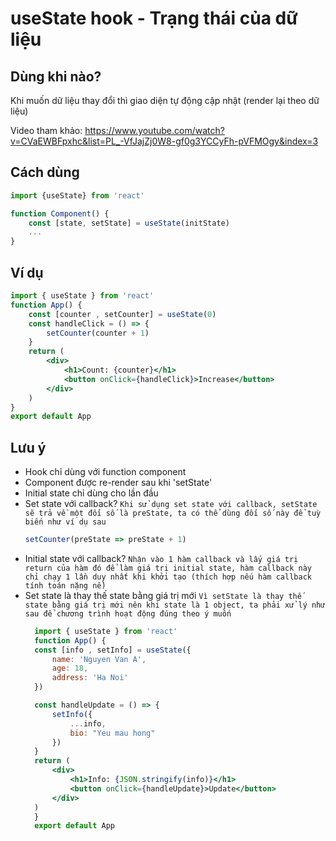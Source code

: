 # useState hook - Trạng thái của dữ liệu

## Dùng khi nào?
Khi muốn dữ liệu thay đổi thì giao diện tự động cập nhật (render lại theo dữ liệu)

Video tham khảo:
https://www.youtube.com/watch?v=CVaEWBFpxhc&list=PL_-VfJajZj0W8-gf0g3YCCyFh-pVFMOgy&index=3



## Cách dùng
``` jsx
import {useState} from 'react'

function Component() {
    const [state, setState] = useState(initState)
    ...
}
```
## Ví dụ
``` jsx
import { useState } from 'react'
function App() {
    const [counter , setCounter] = useState(0)
    const handleClick = () => {
        setCounter(counter + 1)
    }
    return (
        <div>
            <h1>Count: {counter}</h1>
            <button onClick={handleClick}>Increase</button>
        </div>
    )
}
export default App
```

## Lưu ý
- Hook chỉ dùng với function component
- Component được re-render sau khi 'setState'
- Initial state chỉ dùng cho lần đầu
- Set state với callback?
  `Khi sử dụng set state với callback, setState sẽ trả về một đối số là preState, ta có thể dùng đối số này để tuỳ biến như ví dụ sau`
  ``` jsx
  setCounter(preState => preState + 1)
  ```
- Initial state với callback?
  `Nhận vào 1 hàm callback và lấy giá trị return của hàm đó để làm giá trị initial state, hàm callback này chỉ chạy 1 lần duy nhất khi khởi tạo (thích hợp nếu hàm callback tính toán nặng nề)`
- Set state là thay thế state bằng giá trị mới
  `Vì setState là thay thế state bằng giá trị mới nên khi state là 1 object, ta phải xử lý như sau để chương trình hoạt động đúng theo ý muốn`
  ``` jsx
    import { useState } from 'react'
    function App() {
    const [info , setInfo] = useState({
        name: 'Nguyen Van A',
        age: 18,
        address: 'Ha Noi'
    })

    const handleUpdate = () => {
        setInfo({
            ...info,
            bio: "Yeu mau hong"
        })
    }
    return (
        <div>
            <h1>Info: {JSON.stringify(info)}</h1>
            <button onClick={handleUpdate}>Update</button>
        </div>
    )
    }
    export default App
  ```



